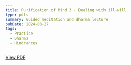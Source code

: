 ```yaml
---
title: Purification of Mind 3 - Dealing with ill-will
type: pdfs
summary: Guided meditation and dharma lecture
pubDate: 2024-03-27
tags:
  - Practice
  - Dharma 
  - Hindrances
---
```


<a href="https://drive.google.com/file/d/199xKNmyFQEROx9r08OtOytmHuLh_5Llw/view?usp=drive_link" target="_blank">View PDF</a>
